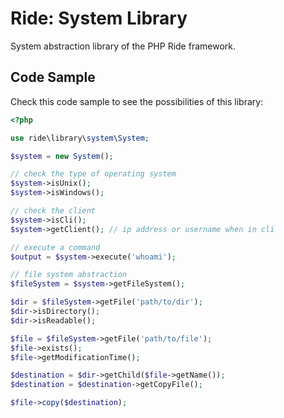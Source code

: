 # Ride: System Library

System abstraction library of the PHP Ride framework.

## Code Sample

Check this code sample to see the possibilities of this library:

```php
<?php

use ride\library\system\System;

$system = new System();

// check the type of operating system
$system->isUnix();
$system->isWindows();

// check the client
$system->isCli();
$system->getClient(); // ip address or username when in cli

// execute a command
$output = $system->execute('whoami');

// file system abstraction
$fileSystem = $system->getFileSystem();

$dir = $fileSystem->getFile('path/to/dir');
$dir->isDirectory();
$dir->isReadable();

$file = $fileSystem->getFile('path/to/file');
$file->exists();
$file->getModificationTime();

$destination = $dir->getChild($file->getName());
$destination = $destination->getCopyFile();

$file->copy($destination);
```
